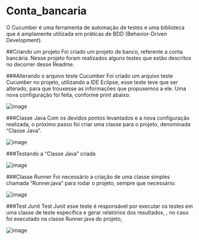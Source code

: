 # Conta_bancaria
<p>O Cucumber é uma ferramenta de automação de testes e uma biblioteca que é amplamente utilizada em práticas de BDD (Behavior-Driven Development).</p>

##Criando um projeto
Foi criado um projeto de banco, referente a conta bancária. Nesse projeto foram realizados alguns testes que estão descritos no decorrer desse Readme.

###Alterando o arquivo teste Cucumber
Foi criado um arquivo teste Cucumber no projeto, utilizando a IDE Eclipse, esse teste teve que ser alterado, para que trouxesse as informações que propusemos a ele.
Uma nova configuração foi feita, conforme print abaixo:
 
![image](https://github.com/VanessaCristinaSilva/Conta_bancaria/assets/115050243/e600a739-3d29-4298-93ea-b4511cf2c72d)

###Classe Java
Com os devidos pontos levantados e a nova configuração realizada, o próximo passo foi criar uma classe para o projeto, denominada “Classe Java”.

![image](https://github.com/VanessaCristinaSilva/Conta_bancaria/assets/115050243/5b3f3901-5acb-4088-aec0-7b49f39dd7ff)

 
###Testando a “Classe Java” criada

 ![image](https://github.com/VanessaCristinaSilva/Conta_bancaria/assets/115050243/e31c1c95-7613-4be5-8ea6-78a7098c1593)


###Classe Runner
Foi necessário a criação de uma classe simples chamada “Runner.java” para rodar o projeto, sempre que necessário:

![image](https://github.com/VanessaCristinaSilva/Conta_bancaria/assets/115050243/4061561e-0d2b-4084-b1a6-c0b801cda16c)

 
###Test Junit
Test Junit esse teste é responsável por executar os testes em uma classe de teste específica e gerar relatórios dos resultados, , no caso foi executado na classe Runner.java do projeto,
 
![image](https://github.com/VanessaCristinaSilva/Conta_bancaria/assets/115050243/c8bcd260-2ac0-4246-8ca0-a28a0787ae69)

